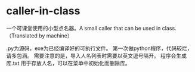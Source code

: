 # caller-in-class
一个可课堂使用的小型点名器。A small caller that can be used in class.（Translated by machine）

.py为源码，exe为已经编译好的可执行文件。
第一次做python程序，代码较烂，请多包涵。
需要注意的是，导入人名列表时需要以英文逗号隔开。
程序会生成 库.txt 用于存放人名，可以在菜单中初始化而删除库。
